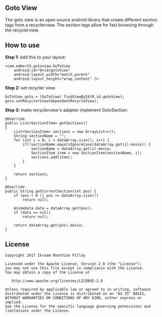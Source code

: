 Goto View
-----
The goto view is an open source android library that create different section tags from a recyclerview. The section tags allow for fast browsing through the recyclerview.

How to use
-----
**Step 1:** add this to your layout:

    <com.ember24.gotoview.GoToView
        android:id="@+id/gotoView"
        android:layout_width="match_parent"
        android:layout_height="wrap_content" />

**Step 2:** set recycler view:

    GoToView goto = (GoToView) findViewById(R.id.gotoView);
    goto.setRecyclerView(dependantRecycleView);

**Step 3:** make recyclerview's adapter implement GotoSection:

    @Override
    public List<SectionItem> getSections()
    {
        List<SectionItem> sections = new ArrayList<>();
        String sectionName = "";
        for (int i = 0; i < dataArray.size(); i++) {
            if(!sectionName.equalsIgnoreCase(dataArray.get(i).movie)) {
                sectionName = dataArray.get(i).movie;
                SectionItem item = new SectionItem(sectionName, i);
                sections.add(item);
            }
        }

        return sections;
    }

    @Override
    public String getCurrentSection(int pos) {
        if (pos < 0 || pos >= dataArray.size())
            return null;

        AnimeData data = dataArray.get(pos);
        if (data == null)
            return null;

        return dataArray.get(pos).movie;
    }
    
License
-------

    Copyright 2017 Ikraam Moothian Pillay

    Licensed under the Apache License, Version 2.0 (the "License");
    you may not use this file except in compliance with the License.
    You may obtain a copy of the License at

       http://www.apache.org/licenses/LICENSE-2.0

    Unless required by applicable law or agreed to in writing, software
    distributed under the License is distributed on an "AS IS" BASIS,
    WITHOUT WARRANTIES OR CONDITIONS OF ANY KIND, either express or implied.
    See the License for the specific language governing permissions and
    limitations under the License.



